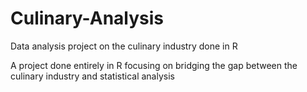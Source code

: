 # Culinary-Analysis
Data analysis project on the culinary industry done in R


A project done entirely in R focusing on bridging the gap between the culinary industry and statistical analysis
